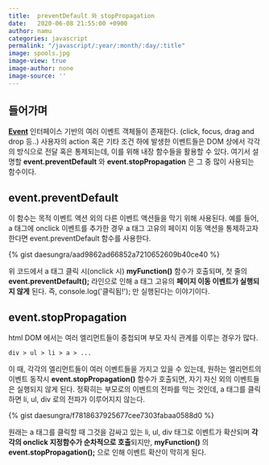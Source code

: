 ```yaml
---
title:  preventDefault 와 stopPropagation
date:   2020-06-08 21:55:00 +0900
author: namu
categories: javascript
permalink: "/javascript/:year/:month/:day/:title"
image: spools.jpg
image-view: true
image-author: none
image-source: ''
---
```


## 들어가며

**[Event](https://developer.mozilla.org/ko/docs/Web/Events)** 인터페이스 기반의 여러 이벤트 객체들이 존재한다.
(click, focus, drag and drop 등..)
사용자의 action 혹은 기타 조건 하에 발생한 이벤트들은 DOM 상에서 각각의 방식으로 전달 혹은 통제되는데,
이를 위해 내장 함수들을 활용할 수 있다.
여기서 설명할 **event.preventDefault** 와 **event.stopPropagation** 은 그 중 많이 사용되는 함수이다.

## event.preventDefault

이 함수는 목적 이벤트 액션 외의 다른 이벤트 액션들을 막기 위해 사용된다.
예를 들어, a 태그에 onclick 이벤트를 추가한 경우 a 태그 고유의 페이지 이동 액션을 통제하고자 한다면 event.preventDefault 함수를 사용한다.

{% gist daesungra/aad9862ad66852a7210652609b40ce40 %}

위 코드에서 a 태그 클릭 시(onclick 시) **myFunction()** 함수가 호출되며,
첫 줄의 **event.preventDefault();** 라인으로 인해 a 태그 고유의 **페이지 이동 이벤트가 실행되지 않게** 된다.
즉, console.log('클릭됨!'); 만 실행된다는 이야기이다.

## event.stopPropagation

html DOM 에서는 여러 엘리먼트들이 중첩되며 부모 자식 관계를 이루는 경우가 많다.

```div > ul > li > a > ...```

이 때, 각각의 엘리먼트들이 여러 이벤트들을 가지고 있을 수 있는데,
원하는 엘리먼트의 이벤트 동작시 **event.stopPropagation()** 함수가 호출되면, 자기 자신 외의 이벤트들은 실행되지 않게 된다.
정확히는 부모로의 이벤트의 전파를 막는 것인데, a 태그를 클릭하면 li, ul, div 로의 전파가 이루어지지 않는다.

{% gist daesungra/f7818637925677cee7303fabaa0588d0 %}

원래는 a 태그를 클릭할 때 그것을 감싸고 있는 li, ul, div 태그로 이벤트가 확산되며 **각각의 onclick 지정함수가 순차적으로 호출**되지만,
**myFunction()** 의 **event.stopPropagation();** 으로 인해 이벤트 확산이 막히게 된다.
